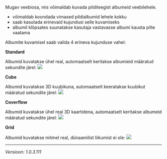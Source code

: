 Mugav veebiosa, mis võimaldab kuvada pilditeegist albumeid veebilehele. 

* võimaldab koondada vimased pildialbumid lehele kokku
* saab kasutada erinevaid kujundusi selle kuvamiseks
* albumil klõpsates suunatakse kasutaja vastavasse albumi kausta pilte vaatama

Albumite kuvamisel saab valida 4 erineva kujunduse vahel:

**Standard**

Albumid kuvatakse ühel real, automaatselt keritakse albumieid määratud sekundite järel:
![](images/picturegallery/pic-standard.gif)

**Cube**

Albumid kuvatakse 3D kuubikuna, automaatselt keeratakse kuubikut määratud sekundite järel:
![](images/picturegallery/pic-cube.gif)

**Coverflow**

Albumid kuvatakse ühel real 3D kaartidena, automaatselt keritakse albumeid määratud sekundite järel:
![](images/picturegallery/pic-coverflow.gif)

**Grid**

Albumid kuvatakse mitmel real, dünaamilist liikumist ei ole:
![](images/picturegallery/pic-standard.gif)

***
*Versioon: 1.0.3.111*